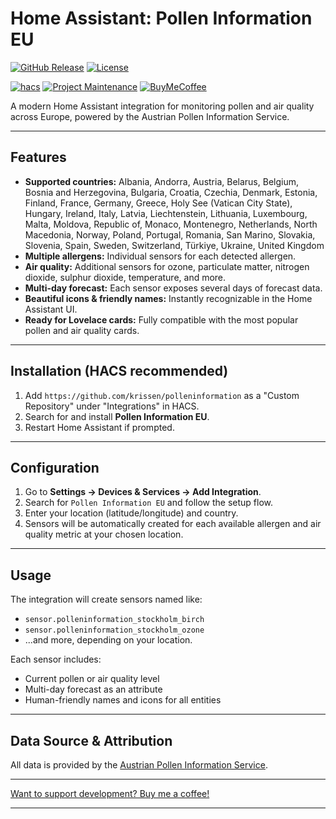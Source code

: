 # Home Assistant: Pollen Information EU

[![GitHub Release][releases-shield]][releases]
[![License][license-shield]](LICENSE)

[![hacs][hacsbadge]][hacs]
[![Project Maintenance][maintenance-shield]][user_profile]
[![BuyMeCoffee][buymecoffeebadge]][buymecoffee]

A modern Home Assistant integration for monitoring pollen and air quality across Europe, powered by the Austrian Pollen Information Service.

---

## Features

- **Supported countries:**  Albania, Andorra, Austria, Belarus, Belgium, Bosnia and Herzegovina, Bulgaria, Croatia, Czechia, Denmark, Estonia, Finland, France, Germany, Greece, Holy See (Vatican City State), Hungary, Ireland, Italy, Latvia, Liechtenstein, Lithuania, Luxembourg, Malta, Moldova, Republic of, Monaco, Montenegro, Netherlands, North Macedonia, Norway, Poland, Portugal, Romania, San Marino, Slovakia, Slovenia, Spain, Sweden, Switzerland, Türkiye, Ukraine, United Kingdom
- **Multiple allergens:** Individual sensors for each detected allergen.
- **Air quality:** Additional sensors for ozone, particulate matter, nitrogen dioxide, sulphur dioxide, temperature, and more.
- **Multi-day forecast:** Each sensor exposes several days of forecast data.
- **Beautiful icons & friendly names:** Instantly recognizable in the Home Assistant UI.
- **Ready for Lovelace cards:** Fully compatible with the most popular pollen and air quality cards.

---

## Installation (HACS recommended)

1. Add `https://github.com/krissen/polleninformation` as a "Custom Repository" under "Integrations" in HACS.
2. Search for and install **Pollen Information EU**.
3. Restart Home Assistant if prompted.

---

## Configuration

1. Go to **Settings → Devices & Services → Add Integration**.
2. Search for `Pollen Information EU` and follow the setup flow.
3. Enter your location (latitude/longitude) and country.
4. Sensors will be automatically created for each available allergen and air quality metric at your chosen location.

---

## Usage

The integration will create sensors named like:

- `sensor.polleninformation_stockholm_birch`
- `sensor.polleninformation_stockholm_ozone`
- ...and more, depending on your location.

Each sensor includes:

- Current pollen or air quality level
- Multi-day forecast as an attribute
- Human-friendly names and icons for all entities

---

## Data Source & Attribution

All data is provided by the [Austrian Pollen Information Service](https://www.polleninformation.at/).

---

[Want to support development? Buy me a coffee!](https://coff.ee/krissen)

---

[hacs]: https://hacs.xyz
[hacsbadge]: https://img.shields.io/badge/HACS-Custom-orange.svg?style=for-the-badge
[license-shield]: https://img.shields.io/github/license/krissen/polleninformation.svg?style=for-the-badge
[maintenance-shield]: https://img.shields.io/badge/maintainer-%40krissen-blue.svg?style=for-the-badge
[releases-shield]: https://img.shields.io/github/release/krissen/polleninformation.svg?style=for-the-badge
[releases]: https://github.com/krissen/polleninformation/releases
[user_profile]: https://github.com/krissen
[buymecoffee]: https://coff.ee/krissen
[buymecoffeebadge]: https://img.shields.io/badge/buy%20me%20a%20coffee-donate-yellow.svg?style=for-the-badge
